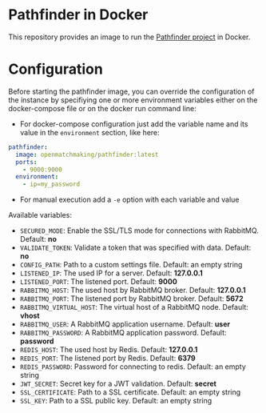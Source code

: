 # Pathfinder in Docker
This repository provides an image to run the [Pathfinder project](https://github.com/OpenMatchmaking/pathfinder) in Docker.

# Configuration
Before starting the pathfinder image, you can override the configuration of the instance by specifiying one or more environment variables either on the docker-compose file or on the docker run command line:

- For docker-compose configuration just add the variable name and its value in the `environment` section, like here:
```yaml
pathfinder:
  image: openmatchmaking/pathfinder:latest
  ports:
    - 9000:9000
  environment:
    - ip=my_password
``` 
- For manual execution add a `-e` option with each variable and value

Available variables:
- `SECURED_MODE`: Enable the SSL/TLS mode for connections with RabbitMQ. Default: **no**
- `VALIDATE_TOKEN`: Validate a token that was specified with data. Default: **no**
- `CONFIG_PATH`: Path to a custom settings file. Default: an empty string
- `LISTENED_IP`: The used IP for a server. Default: **127.0.0.1**
- `LISTENED_PORT`: The listened port. Default: **9000**
- `RABBITMQ_HOST`: The used host by RabbitMQ broker. Default: **127.0.0.1**
- `RABBITMQ_PORT`: The listened port by RabbitMQ broker. Default: **5672**
- `RABBITMQ_VIRTUAL_HOST`: The virtual host of a RabbitMQ node. Default: **vhost**
- `RABBITMQ_USER`: A RabbitMQ application username. Default: **user**
- `RABBITMQ_PASSWORD`: A RabbitMQ application password. Default: **password**
- `REDIS_HOST`: The used host by Redis. Default: **127.0.0.1**
- `REDIS_PORT`: The listened port by Redis. Default: **6379**
- `REDIS_PASSWORD`: Password for connecting to redis. Default: an empty string
- `JWT_SECRET`: Secret key for a JWT validation. Default: **secret**
- `SSL_CERTIFICATE`: Path to a SSL certificate. Default: an empty string
- `SSL_KEY`: Path to a SSL public key. Default: an empty string
